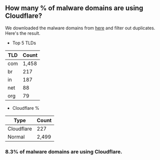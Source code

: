 ## How many % of malware domains are using Cloudflare?


We downloaded the malware domains from [here](https://urlhaus.abuse.ch) and filter out duplicates.
Here's the result.


[//]: # (start replacement)


- Top 5 TLDs

| TLD | Count |
| --- | --- |
| com | 1,458 |
| br | 217 |
| in | 187 |
| net | 88 |
| org | 79 |


- Cloudflare %

| Type | Count |
| --- | --- |
| Cloudflare | 227 |
| Normal | 2,499 |


### 8.3% of malware domains are using Cloudflare.